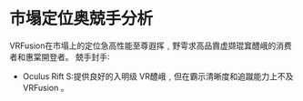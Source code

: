 # 市塌定位奥兢手分析
VRFusion在市塌上的定位急高性能至尊遐挥﹐野雩求高品霣虚撷琨窴醴峨的消费者和惠棠開登者。
兢手封手∶
- Oculus Rift S∶提供良好的入明级 VR醴峨﹐但在霸示清晰度和追蹴能力上不及VRFusion 。

